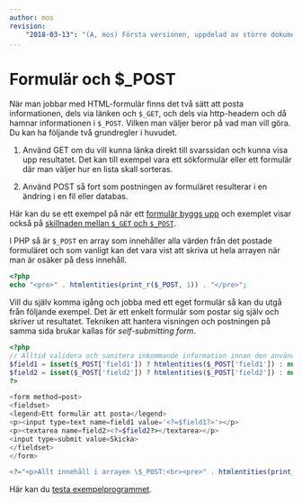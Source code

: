 ```yaml
---
author: mos
revision:
    "2018-03-13": "(A, mos) Första versionen, uppdelad av större dokument."
...
```

Formulär och $\_POST
=======================

När man jobbar med HTML-formulär finns det två sätt att posta informationen, dels via länken och `$_GET`, och dels via http-headern och då hamnar informationen i `$_POST`. Vilken man väljer beror på vad man vill göra. Du kan ha följande två grundregler i huvudet.

1. Använd GET om du vill kunna länka direkt till svarssidan och kunna visa upp resultatet. Det kan till exempel vara ett sökformulär eller ett formulär där man väljer hur en lista skall sorteras.

2. Använd POST så fort som postningen av formuläret resulterar i en ändring i en fil eller databas.

Här kan du se ett exempel på när ett [formulär byggs upp](kod-exempel/business-card-generator/) och exemplet visar också på [skillnaden mellan `$_GET` och `$_POST`](kod-exempel/business-card-generator/index2.php).

I PHP så är `$_POST` en array som innehåller alla värden från det postade formuläret och som vanligt kan det vara vist att skriva ut hela arrayen när man är osäker på dess innehåll.

```php
<?php
echo "<pre>" . htmlentities(print_r($_POST, 1)) . "</pre>";
```

Vill du själv komma igång och jobba med ett eget formulär så kan du utgå från följande exempel. Det är ett enkelt formulär som postar sig själv och skriver ut resultatet. Tekniken att hantera visningen och postningen på samma sida brukar kallas för *self-submitting form*.

```php
<?php
// Alltid validera och sanitera inkommande information innan den används.
$field1 = isset($_POST['field1']) ? htmlentities($_POST['field1']) : null;
$field2 = isset($_POST['field2']) ? htmlentities($_POST['field2']) : null;
?>

<form method=post>
<fieldset>
<legend>Ett formulär att posta</legend>
<p><input type=text name=field1 value='<?=$field1?>'></p>
<p><textarea name=field2><?=$field2?></textarea></p>
<input type=submit value=Skicka>
</fieldset>
</form>

<?="<p>Allt innehåll i arrayen \$_POST:<br><pre>" . htmlentities(print_r($_POST, 1)) . "</pre>"?>
```

Här kan du [testa exempelprogrammet](kod-exempel/guiden-php-20/predefined/post.php).
